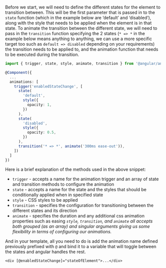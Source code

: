 Before we start, we will need to define the different states for the element to transition between. This will be the first parameter that is passed in to the `state` function (which in the example below are ‘default’ and ‘disabled’), along with the style that needs to be applied when the element is in that state. To animate the transition between the different state, we will need to pass in the `transition` function specifying the 2 states (`* => *` in the example below means anything to anything, we can use a more specific target too such as `default => disabled` depending on your requirements) the transition needs to be applied to, and the animation function that needs to be executed during the transition.

```typescript
import { trigger, state, style, animate, transition } from '@angular/animations';

@Component({
  ...
  animations: [
    trigger('enabledStateChange', [
      state(
        'default',
        style({
          opacity: 1,
        })
      ),
      state(
        'disabled',
        style({
          opacity: 0.5,
        })
      ),
      transition('* => *', animate('300ms ease-out')),
    ])
  ]
})
```

Here is a brief explanation of the methods used in the above snippet:

- `trigger` - accepts a name for the animation trigger and an array of state and transition methods to configure the animation
- `state` - accepts a name for the state and the styles that should be conditionally applied when in specified state
- `style` - CSS styles to be applied
- `transition` - specifies the configuration for transitioning between the different states and its direction
- `animate` - specifies the duration and any additional css animation properties such as easing
  _`style`, `transition`, and `animate` all accepts both grouped (as an array) and singular arguments giving us some flexibility in terms of configuring our animations._

And in your template, all you need to do is add the animation name defined previously prefixed with `@` and bind it to a variable that will toggle between the states and angular handles the rest.

```markup
<div [@enabledStateChange]="stateOfElement">...</div>
```
